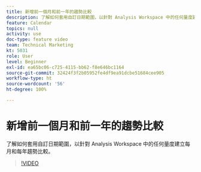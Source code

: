 ```yaml
---
title: 新增前一個月和前一年的趨勢比較
description: 了解如何套用自訂日期範圍，以針對 Analysis Workspace 中的任何量度建立每月和每年趨勢比較。
feature: Calendar
topics: null
activity: use
doc-type: feature video
team: Technical Marketing
kt: 5031
role: User
level: Beginner
exl-id: ea65bc06-c725-4115-bb62-f8e646bc1164
source-git-commit: 32424f3f2b05952fe4df9ea91dcbe51684cee905
workflow-type: ht
source-wordcount: '56'
ht-degree: 100%

---
```


# 新增前一個月和前一年的趨勢比較

了解如何套用自訂日期範圍，以針對 Analysis Workspace 中的任何量度建立每月和每年趨勢比較。

>[!VIDEO](https://video.tv.adobe.com/v/33772/?quality=12)
